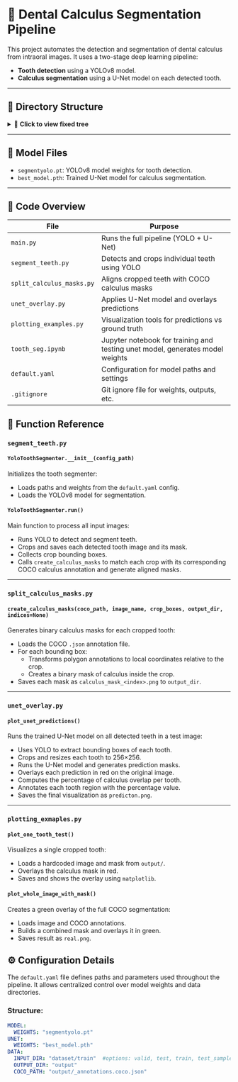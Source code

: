 # 🦷 Dental Calculus Segmentation Pipeline

This project automates the detection and segmentation of dental calculus from intraoral images. It uses a two-stage deep learning pipeline:

- **Tooth detection** using a YOLOv8 model.
- **Calculus segmentation** using a U-Net model on each detected tooth.

---

## 📁 Directory Structure

<details> <summary>📁 <strong>Click to view fixed tree</strong></summary>
### `dataset/`

Original annotated dataset in COCO format:

dataset/
├── train/
│ └── ...
├── valid/
│ └── ...
└── test/
├── _annotations.coco.json
└── IMG*.jpg # All dataset images in this category


### `output/`

Generated pipeline results:

output/
├── train/
│ └── ...
├── valid/
│ └── ...
└── test/
└── IMG_/ # Folder per image (named after original image)
├── data/ # Cropped tooth images
├── teeth_masks/ # Tooth segmentation masks from YOLO
└── calculus_masks/ # COCO-based masks for each tooth

</details>

---

## 🧠 Model Files

- `segmentyolo.pt`: YOLOv8 model weights for tooth detection.
- `best_model.pth`: Trained U-Net model for calculus segmentation.

---

## 🧾 Code Overview

| File                     | Purpose 
|--------------------------|-------------------------------------------------------------------------------|
| `main.py`                | Runs the full pipeline (YOLO + U-Net)                                         |
| `segment_teeth.py`       | Detects and crops individual teeth using YOLO                                 |
| `split_calculus_masks.py`| Aligns cropped teeth with COCO calculus masks                                 |
| `unet_overlay.py`        | Applies U-Net model and overlays predictions                                  |
| `plotting_examples.py`   | Visualization tools for predictions vs ground truth                           |
| `tooth_seg.ipynb`        | Jupyter notebook for training and testing unet model, generates model weights |
| `default.yaml`           | Configuration for model paths and settings                                    |
| `.gitignore`             | Git ignore file for weights, outputs, etc.                                    |


## 🧩 Function Reference

### `segment_teeth.py`

#### `YoloToothSegmenter.__init__(config_path)`
Initializes the tooth segmenter:
- Loads paths and weights from the `default.yaml` config.
- Loads the YOLOv8 model for segmentation.

#### `YoloToothSegmenter.run()`
Main function to process all input images:
- Runs YOLO to detect and segment teeth.
- Crops and saves each detected tooth image and its mask.
- Collects crop bounding boxes.
- Calls `create_calculus_masks` to match each crop with its corresponding COCO calculus annotation and generate aligned masks.

---

### `split_calculus_masks.py`

#### `create_calculus_masks(coco_path, image_name, crop_boxes, output_dir, indices=None)`
Generates binary calculus masks for each cropped tooth:
- Loads the COCO `.json` annotation file.
- For each bounding box:
  - Transforms polygon annotations to local coordinates relative to the crop.
  - Creates a binary mask of calculus inside the crop.
- Saves each mask as `calculus_mask_<index>.png` to `output_dir`.

---

### `unet_overlay.py`

#### `plot_unet_predictions()`
Runs the trained U-Net model on all detected teeth in a test image:
- Uses YOLO to extract bounding boxes of each tooth.
- Crops and resizes each tooth to 256×256.
- Runs the U-Net model and generates prediction masks.
- Overlays each prediction in red on the original image.
- Computes the percentage of calculus overlap per tooth.
- Annotates each tooth region with the percentage value.
- Saves the final visualization as `predicton.png`.

---

### `plotting_exmaples.py`

#### `plot_one_tooth_test()`
Visualizes a single cropped tooth:
- Loads a hardcoded image and mask from `output/`.
- Overlays the calculus mask in red.
- Saves and shows the overlay using `matplotlib`.

#### `plot_whole_image_with_mask()`
Creates a green overlay of the full COCO segmentation:
- Loads image and COCO annotations.
- Builds a combined mask and overlays it in green.
- Saves result as `real.png`.


## ⚙️ Configuration Details

The `default.yaml` file defines paths and parameters used throughout the pipeline. It allows centralized control over model weights and data directories.

### Structure:

```yaml
MODEL:
  WEIGHTS: "segmentyolo.pt"
UNET:
  WEIGHTS: "best_model.pth"
DATA:
  INPUT_DIR: "dataset/train"  #options: valid, test, train, test_samples
  OUTPUT_DIR: "output"
  COCO_PATH: "output/_annotations.coco.json"

```
